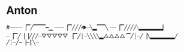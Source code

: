 # Anton
#┈┈┈┈▕▔╱▔▔▔━▁
┈┈┈▕▔╱╱╱👁┈╲▂▔▔╲
┈┈▕▔╱╱╱╱💧▂▂▂▂▂▂▏
┈▕▔╱▕▕╱╱╱┈▽▽▽▽▽
▕▔╱┊┈╲╲╲╲▂△△△△
▔╱┊┈╱▕╲▂▂▂▂▂▂╱
╱┊┈╱┉▕┉┋╲┈
#
